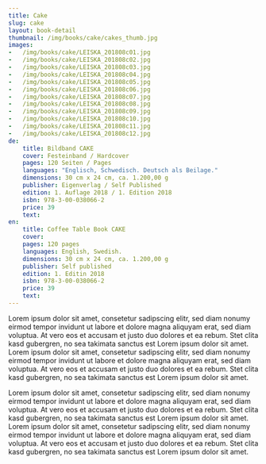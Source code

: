 ```yaml
---
title: Cake
slug: cake
layout: book-detail
thumbnail: /img/books/cake/cakes_thumb.jpg
images:
-   /img/books/cake/LEISKA_201808c01.jpg
-   /img/books/cake/LEISKA_201808c02.jpg
-   /img/books/cake/LEISKA_201808c03.jpg
-   /img/books/cake/LEISKA_201808c04.jpg
-   /img/books/cake/LEISKA_201808c05.jpg
-   /img/books/cake/LEISKA_201808c06.jpg
-   /img/books/cake/LEISKA_201808c07.jpg
-   /img/books/cake/LEISKA_201808c08.jpg
-   /img/books/cake/LEISKA_201808c09.jpg
-   /img/books/cake/LEISKA_201808c10.jpg
-   /img/books/cake/LEISKA_201808c11.jpg
-   /img/books/cake/LEISKA_201808c12.jpg
de:
    title: Bildband CAKE 
    cover: Festeinband / Hardcover
    pages: 120 Seiten / Pages
    languages: "Englisch, Schwedisch. Deutsch als Beilage."
    dimensions: 30 cm x 24 cm, ca. 1.200,00 g  
    publisher: Eigenverlag / Self Published 
    edition: 1. Auflage 2018 / 1. Edition 2018  
    isbn: 978-3-00-038066-2
    price: 39
    text: 
en:
    title: Coffee Table Book CAKE 
    cover: 
    pages: 120 pages
    languages: English, Swedish. 
    dimensions: 30 cm x 24 cm, ca. 1.200,00 g  
    publisher: Self published 
    edition: 1. Editin 2018  
    isbn: 978-3-00-038066-2
    price: 39
    text: 
---
```


Lorem ipsum dolor sit amet, consetetur sadipscing elitr, sed diam nonumy eirmod tempor invidunt ut labore et dolore magna aliquyam erat, sed diam voluptua. At vero eos et accusam et justo duo dolores et ea rebum. Stet clita kasd gubergren, no sea takimata sanctus est Lorem ipsum dolor sit amet. Lorem ipsum dolor sit amet, consetetur sadipscing elitr, sed diam nonumy eirmod tempor invidunt ut labore et dolore magna aliquyam erat, sed diam voluptua. At vero eos et accusam et justo duo dolores et ea rebum. Stet clita kasd gubergren, no sea takimata sanctus est Lorem ipsum dolor sit amet.

Lorem ipsum dolor sit amet, consetetur sadipscing elitr, sed diam nonumy eirmod tempor invidunt ut labore et dolore magna aliquyam erat, sed diam voluptua. At vero eos et accusam et justo duo dolores et ea rebum. Stet clita kasd gubergren, no sea takimata sanctus est Lorem ipsum dolor sit amet. Lorem ipsum dolor sit amet, consetetur sadipscing elitr, sed diam nonumy eirmod tempor invidunt ut labore et dolore magna aliquyam erat, sed diam voluptua. At vero eos et accusam et justo duo dolores et ea rebum. Stet clita kasd gubergren, no sea takimata sanctus est Lorem ipsum dolor sit amet.